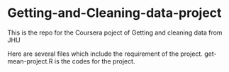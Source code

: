 # Getting-and-Cleaning-data-project
This is the repo for the Coursera poject of Getting and cleaning data from JHU

Here are several files which include the requirement of the project.
get-mean-project.R is the codes for the project.
